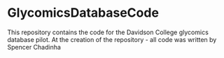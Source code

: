 # GlycomicsDatabaseCode
This repository contains the code for the Davidson College glycomics database pilot. At the creation of the repository - all code was written by Spencer Chadinha
